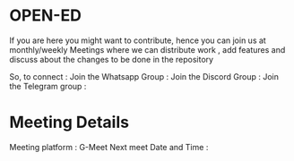 # OPEN-ED

If you are here you might want to contribute, hence you can join us at monthly/weekly Meetings where we can distribute work , add features and discuss about the changes to be done in the repository

So, to connect :
Join the Whatsapp Group : 
Join the Discord Group : 
Join the Telegram group : 

# Meeting Details
Meeting platform : G-Meet
Next meet Date and Time : 
